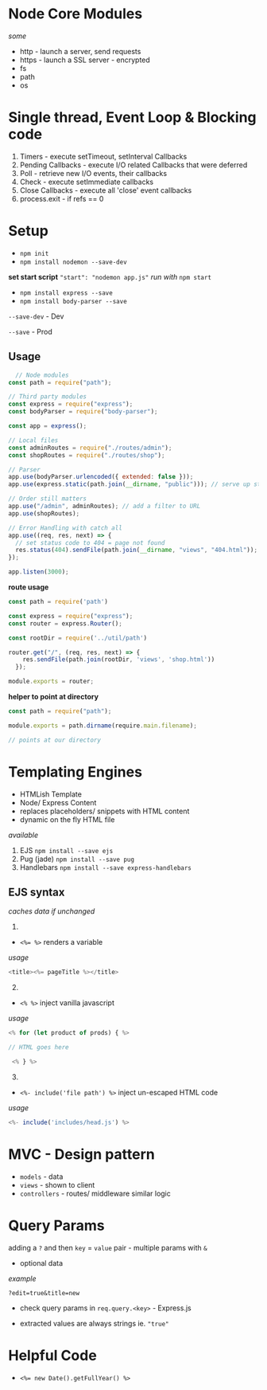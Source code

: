 # Node Core Modules
*some*
* http - launch a server, send requests
* https - launch a SSL server - encrypted 
* fs
* path
* os
  

# Single thread, Event Loop & Blocking code

1. Timers - execute setTimeout, setInterval Callbacks
2. Pending Callbacks - execute I/O related Callbacks that were deferred 
3. Poll - retrieve new I/O events, their callbacks
4. Check - execute setImmediate callbacks
5. Close Callbacks - execute all 'close' event callbacks 
6. process.exit - if refs == 0


# Setup

* `npm init`
* `npm install nodemon --save-dev`
  
**set start script**
`"start": "nodemon app.js"`
*run with*
`npm start`

* `npm install express --save`
* `npm install body-parser --save`

`--save-dev`   - Dev

`--save`       - Prod
  
## Usage

```js
  // Node modules
const path = require("path");

// Third party modules
const express = require("express");
const bodyParser = require("body-parser");

const app = express();

// Local files
const adminRoutes = require("./routes/admin");
const shopRoutes = require("./routes/shop");

// Parser
app.use(bodyParser.urlencoded({ extended: false }));
app.use(express.static(path.join(__dirname, "public"))); // serve up static css etc files - accesible publicly

// Order still matters
app.use("/admin", adminRoutes); // add a filter to URL
app.use(shopRoutes);

// Error Handling with catch all
app.use((req, res, next) => {
  // set status code to 404 = page not found
  res.status(404).sendFile(path.join(__dirname, "views", "404.html"));
});

app.listen(3000);
```

**route usage**
```js
const path = require('path')

const express = require("express");
const router = express.Router();

const rootDir = require('../util/path')

router.get("/", (req, res, next) => {
    res.sendFile(path.join(rootDir, 'views', 'shop.html'))
  });

module.exports = router;
```

**helper to point at directory**

```js
const path = require("path");

module.exports = path.dirname(require.main.filename);

// points at our directory 
```


# Templating Engines 

* HTMLish Template 
* Node/ Express Content 
* replaces placeholders/ snippets with HTML content 
* dynamic on the fly HTML file 
  
*available*
1. EJS `npm install --save ejs`
2. Pug (jade) `npm install --save pug`
3. Handlebars `npm install --save express-handlebars`

## EJS syntax

*caches data if unchanged*

1. 
* `<%= %>`  renders a variable 

*usage*

```js
<title><%= pageTitle %></title>
```

2. 
* `<% %>` inject vanilla javascript 

*usage*

```js
<% for (let product of prods) { %>

// HTML goes here 

 <% } %>
```

3. 
* `<%- include('file path') %>`  inject un-escaped HTML code 

*usage*

```js
<%- include('includes/head.js') %> 
```


# MVC - Design pattern

* `models` - data 
* `views` - shown to client
* `controllers` - routes/ middleware similar logic 

# Query Params 

adding a `?` and then `key` = `value` pair - multiple params with `&`

- optional data 

*example*

`?edit=true&title=new`

- check query params in `req.query.<key>` - Express.js

- extracted values are always strings ie. `"true"`


# Helpful Code

* `<%= new Date().getFullYear() %>`

